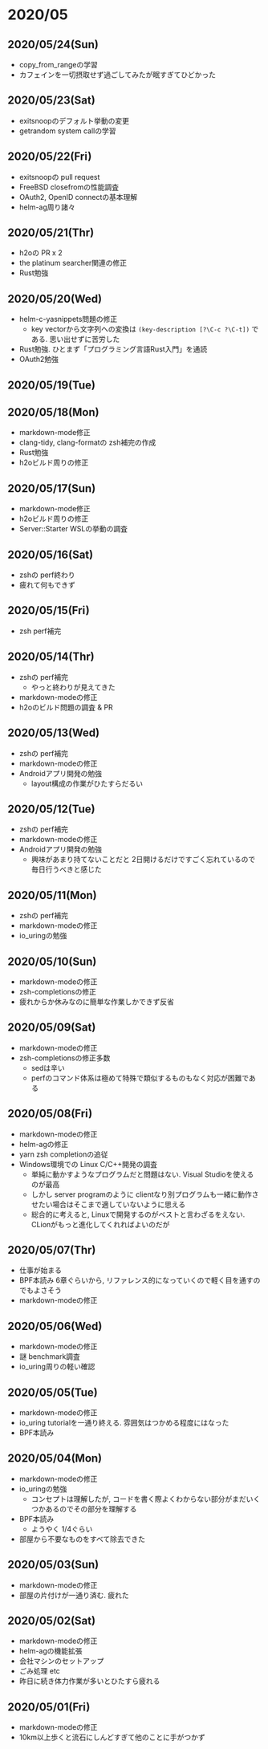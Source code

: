 # 2020/05

## 2020/05/24(Sun)

- copy_from_rangeの学習
- カフェインを一切摂取せず過ごしてみたが眠すぎてひどかった

## 2020/05/23(Sat)

- exitsnoopのデフォルト挙動の変更
- getrandom system callの学習

## 2020/05/22(Fri)

- exitsnoopの pull request
- FreeBSD closefromの性能調査
- OAuth2, OpenID connectの基本理解
- helm-ag周り諸々

## 2020/05/21(Thr)

- h2oの PR x 2
- the platinum searcher関連の修正
- Rust勉強

## 2020/05/20(Wed)

- helm-c-yasnippets問題の修正
  - key vectorから文字列への変換は `(key-description [?\C-c ?\C-t])` である. 思い出せずに苦労した
- Rust勉強. ひとまず「プログラミング言語Rust入門」を通読
- OAuth2勉強

## 2020/05/19(Tue)

## 2020/05/18(Mon)

- markdown-mode修正
- clang-tidy, clang-formatの zsh補完の作成
- Rust勉強
- h2oビルド周りの修正

## 2020/05/17(Sun)

- markdown-mode修正
- h2oビルド周りの修正
- Server::Starter WSLの挙動の調査

## 2020/05/16(Sat)

- zshの perf終わり
- 疲れて何もできず

## 2020/05/15(Fri)

- zsh perf補完

## 2020/05/14(Thr)

- zshの perf補完
  - やっと終わりが見えてきた
- markdown-modeの修正
- h2oのビルド問題の調査 & PR

## 2020/05/13(Wed)

- zshの perf補完
- markdown-modeの修正
- Androidアプリ開発の勉強
  - layout構成の作業がひたすらだるい

## 2020/05/12(Tue)

- zshの perf補完
- markdown-modeの修正
- Androidアプリ開発の勉強
  - 興味があまり持てないことだと 2日開けるだけですごく忘れているので毎日行うべきと感じた

## 2020/05/11(Mon)

- zshの perf補完
- markdown-modeの修正
- io_uringの勉強

## 2020/05/10(Sun)

- markdown-modeの修正
- zsh-completionsの修正
- 疲れからか休みなのに簡単な作業しかできず反省

## 2020/05/09(Sat)

- markdown-modeの修正
- zsh-completionsの修正多数
  - sedは辛い
  - perfのコマンド体系は極めて特殊で類似するものもなく対応が困難である

## 2020/05/08(Fri)

- markdown-modeの修正
- helm-agの修正
- yarn zsh completionの追従
- Windows環境での Linux C/C++開発の調査
  - 単純に動かすようなプログラムだと問題はない. Visual Studioを使えるのが最高
  - しかし server programのように clientなり別プログラムも一緒に動作させたい場合はそこまで適していないように思える
  - 総合的に考えると, Linuxで開発するのがベストと言わざるをえない. CLionがもっと進化してくれればよいのだが

## 2020/05/07(Thr)

- 仕事が始まる
- BPF本読み 6章ぐらいから, リファレンス的になっていくので軽く目を通すのでもよさそう
- markdown-modeの修正

## 2020/05/06(Wed)

- markdown-modeの修正
- 謎 benchmark調査
- io_uring周りの軽い確認

## 2020/05/05(Tue)

- markdown-modeの修正
- io_uring tutorialを一通り終える. 雰囲気はつかめる程度にはなった
- BPF本読み

## 2020/05/04(Mon)

- markdown-modeの修正
- io_uringの勉強
  - コンセプトは理解したが, コードを書く際よくわからない部分がまだいくつかあるのでその部分を理解する
- BPF本読み
  - ようやく 1/4ぐらい
- 部屋から不要なものをすべて除去できた

## 2020/05/03(Sun)

- markdown-modeの修正
- 部屋の片付けが一通り済む. 疲れた

## 2020/05/02(Sat)

- markdown-modeの修正
- helm-agの機能拡張
- 会社マシンのセットアップ
- ごみ処理 etc
- 昨日に続き体力作業が多いとひたすら疲れる

## 2020/05/01(Fri)

- markdown-modeの修正
- 10km以上歩くと流石にしんどすぎて他のことに手がつかず
